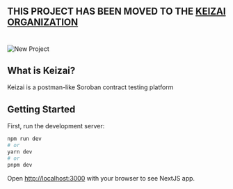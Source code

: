 ## THIS PROJECT HAS BEEN MOVED TO THE [KEIZAI ORGANIZATION](https://github.com/keizai-tools)

#
#
#

![New Project](https://github.com/tammaroivan/keizai/assets/25356559/c1815eba-4c4b-4b49-a4a8-c50c4d98697b)

## What is Keizai?

Keizai is a postman-like Soroban contract testing platform



## Getting Started

First, run the development server:

```bash
npm run dev
# or
yarn dev
# or
pnpm dev
```

Open [http://localhost:3000](http://localhost:3000) with your browser to see NextJS app.
